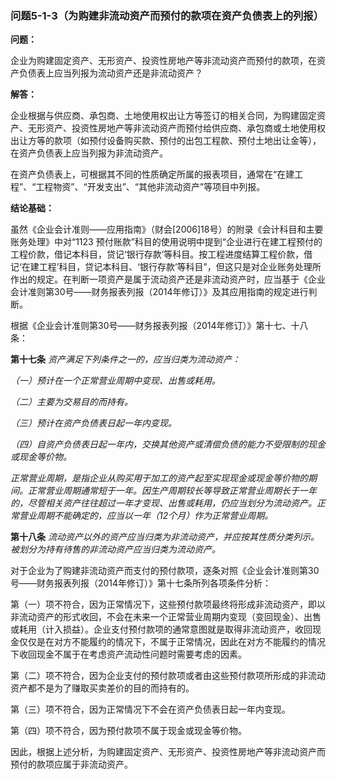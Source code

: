 ### 问题5-1-3（为购建非流动资产而预付的款项在资产负债表上的列报）

**问题：**

企业为购建固定资产、无形资产、投资性房地产等非流动资产而预付的款项，在资产负债表上应当列报为流动资产还是非流动资产？

**解答：**

企业根据与供应商、承包商、土地使用权出让方等签订的相关合同，为购建固定资产、无形资产、投资性房地产等非流动资产而预付给供应商、承包商或土地使用权出让方等的款项（如预付设备购买款、预付的出包工程款、预付土地出让金等），在资产负债表上应当列报为非流动资产。

在资产负债表上，可根据其不同的性质确定所属的报表项目，通常在“在建工程”、“工程物资”、“开发支出”、“其他非流动资产”等项目中列报。

**结论基础：**

虽然《企业会计准则——应用指南》（财会[2006]18号）的附录《会计科目和主要账务处理》中对“1123
预付账款”科目的使用说明中提到“企业进行在建工程预付的工程价款，借记本科目，贷记‘银行存款’等科目。按工程进度结算工程价款，借记‘在建工程’科目，贷记本科目、‘银行存款’等科目”，但这只是对企业账务处理所作出的规定。在判断一项资产是属于流动资产还是非流动资产时，应当基于《企业会计准则第30号——财务报表列报（2014年修订）》及其应用指南的规定进行判断。

根据《企业会计准则第30号——财务报表列报（2014年修订）》第十七、十八条：

**第十七条** *资产满足下列条件之一的，应当归类为流动资产：*

*（一）预计在一个正常营业周期中变现、出售或耗用。*

*（二）主要为交易目的而持有。*

*（三）预计在资产负债表日起一年内变现。*

*（四）自资产负债表日起一年内，交换其他资产或清偿负债的能力不受限制的现金或现金等价物。*

*正常营业周期，是指企业从购买用于加工的资产起至实现现金或现金等价物的期间。正常营业周期通常短于一年。因生产周期较长等导致正常营业周期长于一年的，尽管相关资产往往超过一年才变现、出售或耗用，仍应当划分为流动资产。正常营业周期不能确定的，应当以一年（12个月）作为正常营业周期。*

**第十八条**
*流动资产以外的资产应当归类为非流动资产，并应按其性质分类列示。被划分为持有待售的非流动资产应当归类为流动资产。*

对于企业为了购建非流动资产而支付的预付款项，逐条对照《企业会计准则第30号——财务报表列报（2014年修订）》第十七条所列各项条件分析：

第（一）项不符合，因为正常情况下，这些预付款项最终将形成非流动资产，即以非流动资产的形式收回，不会在未来一个正常营业周期内变现（变回现金）、出售或耗用（计入损益）。企业支付预付款项的通常意图就是取得非流动资产，收回现金仅仅是在对方不能履约的情况下，不属于正常情况，因此在对方不能履约的情况下收回现金不属于在考虑资产流动性问题时需要考虑的因素。

第（二）项不符合，因为企业支付的预付款项或者由这些预付款项所形成的非流动资产都不是为了赚取买卖差价的目的而持有的。

第（三）项不符合，因为正常情况下不会在资产负债表日起一年内变现。

第（四）项不符合，因为预付款项不属于现金或现金等价物。

因此，根据上述分析，为购建固定资产、无形资产、投资性房地产等非流动资产而预付的款项应属于非流动资产。